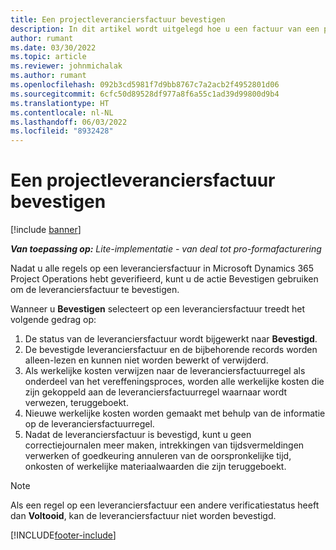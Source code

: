 ```yaml
---
title: Een projectleveranciersfactuur bevestigen
description: In dit artikel wordt uitgelegd hoe u een factuur van een projectleverancier in Microsoft Dynamics 365 Project Operations bevestigt en wat de financiële impact is van het bevestigen van een factuur van een projectleverancier.
author: rumant
ms.date: 03/30/2022
ms.topic: article
ms.reviewer: johnmichalak
ms.author: rumant
ms.openlocfilehash: 092b3cd5981f7d9bb8767c7a2acb2f4952801d06
ms.sourcegitcommit: 6cfc50d89528df977a8f6a55c1ad39d99800d9b4
ms.translationtype: HT
ms.contentlocale: nl-NL
ms.lasthandoff: 06/03/2022
ms.locfileid: "8932428"
---
```

# <a name="confirm-a-project-vendor-invoice"></a>Een projectleveranciersfactuur bevestigen

[!include [banner](../../includes/dataverse-preview.md)]

_**Van toepassing op:** Lite-implementatie - van deal tot pro-formafacturering_

Nadat u alle regels op een leveranciersfactuur in Microsoft Dynamics 365 Project Operations hebt geverifieerd, kunt u de actie Bevestigen gebruiken om de leveranciersfactuur te bevestigen.

Wanneer u **Bevestigen** selecteert op een leveranciersfactuur treedt het volgende gedrag op:

1. De status van de leveranciersfactuur wordt bijgewerkt naar **Bevestigd**.
2. De bevestigde leveranciersfactuur en de bijbehorende records worden alleen-lezen en kunnen niet worden bewerkt of verwijderd.
3. Als werkelijke kosten verwijzen naar de leveranciersfactuurregel als onderdeel van het vereffeningsproces, worden alle werkelijke kosten die zijn gekoppeld aan de leveranciersfactuurregel waarnaar wordt verwezen, teruggeboekt.
4. Nieuwe werkelijke kosten worden gemaakt met behulp van de informatie op de leveranciersfactuurregel.
5. Nadat de leveranciersfactuur is bevestigd, kunt u geen correctiejournalen meer maken, intrekkingen van tijdsvermeldingen verwerken of goedkeuring annuleren van de oorspronkelijke tijd, onkosten of werkelijke materiaalwaarden die zijn teruggeboekt.

> [!NOTE]
> Als een regel op een leveranciersfactuur een andere verificatiestatus heeft dan **Voltooid**, kan de leveranciersfactuur niet worden bevestigd.

[!INCLUDE[footer-include](../../includes/footer-banner.md)]
